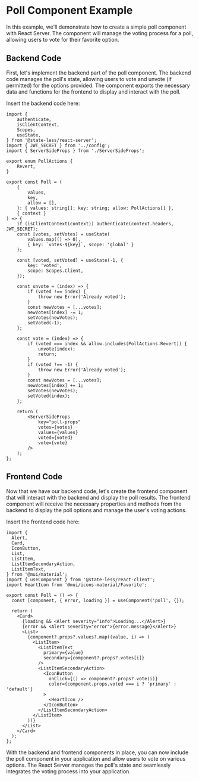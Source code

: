 # Poll Component Example

In this example, we'll demonstrate how to create a simple poll component with React Server. The component will manage the voting process for a poll, allowing users to vote for their favorite option.

## Backend Code

First, let's implement the backend part of the poll component. The backend code manages the poll's state, allowing users to vote and unvote (if permitted) for the options provided. The component exports the necessary data and functions for the frontend to display and interact with the poll.

Insert the backend code here:

```tsx
import {
    authenticate,
    isClientContext,
    Scopes,
    useState,
} from '@state-less/react-server';
import { JWT_SECRET } from '../config';
import { ServerSideProps } from './ServerSideProps';

export enum PollActions {
    Revert,
}

export const Poll = (
    {
        values,
        key,
        allow = [],
    }: { values: string[]; key: string; allow: PollActions[] },
    { context }
) => {
    if (isClientContext(context)) authenticate(context.headers, JWT_SECRET);
    const [votes, setVotes] = useState(
        values.map(() => 0),
        { key: `votes-${key}`, scope: 'global' }
    );

    const [voted, setVoted] = useState(-1, {
        key: 'voted',
        scope: Scopes.Client,
    });

    const unvote = (index) => {
        if (voted !== index) {
            throw new Error('Already voted');
        }
        const newVotes = [...votes];
        newVotes[index] -= 1;
        setVotes(newVotes);
        setVoted(-1);
    };

    const vote = (index) => {
        if (voted === index && allow.includes(PollActions.Revert)) {
            unvote(index);
            return;
        }
        if (voted !== -1) {
            throw new Error('Already voted');
        }
        const newVotes = [...votes];
        newVotes[index] += 1;
        setVotes(newVotes);
        setVoted(index);
    };

    return (
        <ServerSideProps
            key="poll-props"
            votes={votes}
            values={values}
            voted={voted}
            vote={vote}
        />
    );
};
```

## Frontend Code

Now that we have our backend code, let's create the frontend component that will interact with the backend and display the poll results. The frontend component will receive the necessary properties and methods from the backend to display the poll options and manage the user's voting actions.

Insert the frontend code here:

```tsx
import {
  Alert,
  Card,
  IconButton,
  List,
  ListItem,
  ListItemSecondaryAction,
  ListItemText,
} from '@mui/material';
import { useComponent } from '@state-less/react-client';
import HeartIcon from '@mui/icons-material/Favorite';

export const Poll = () => {
  const [component, { error, loading }] = useComponent('poll', {});

  return (
    <Card>
      {loading && <Alert severity="info">Loading...</Alert>}
      {error && <Alert severity="error">{error.message}</Alert>}
      <List>
        {component?.props?.values?.map((value, i) => (
          <ListItem>
            <ListItemText
              primary={value}
              secondary={component?.props?.votes[i]}
            />
            <ListItemSecondaryAction>
              <IconButton
                onClick={() => component?.props?.vote(i)}
                color={component.props.voted === i ? 'primary' : 'default'}
              >
                <HeartIcon />
              </IconButton>
            </ListItemSecondaryAction>
          </ListItem>
        ))}
      </List>
    </Card>
  );
};
```

With the backend and frontend components in place, you can now include the poll component in your application and allow users to vote on various options. The React Server manages the poll's state and seamlessly integrates the voting process into your application.